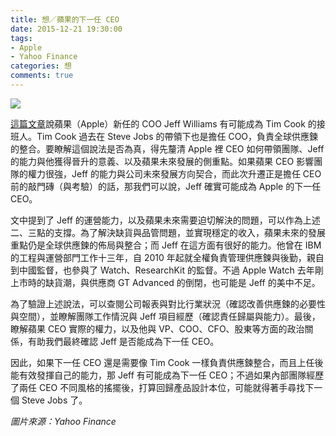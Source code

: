 ```yaml
---
title: 想／蘋果的下一任 CEO
date: 2015-12-21 19:30:00
tags: 
- Apple
- Yahoo Finance
categories: 想
comments: true
---
```

![](cover.jpg)

[這篇文章](http://finance.yahoo.com/news/this-man-could-be-the-next-ceo-of-apple-190151754.html)說蘋果（Apple）新任的 COO Jeff Williams 有可能成為 Tim Cook 的接班人。Tim Cook 過去在 Steve Jobs 的帶領下也是擔任 COO，負責全球供應鍊的整合。要瞭解這個說法是否為真，得先釐清 Apple 裡 CEO 如何帶領團隊、Jeff 的能力與他獲得晉升的意義、以及蘋果未來發展的側重點。如果蘋果 CEO 影響團隊的權力很強，Jeff 的能力與公司未來發展方向契合，而此次升遷正是擔任 CEO 前的敲門磚（與考驗）的話，那我們可以說，Jeff 確實可能成為 Apple 的下一任 CEO。<!-- more -->

文中提到了 Jeff 的運營能力，以及蘋果未來需要迫切解決的問題，可以作為上述二、三點的支撐。為了解決缺貨與品管問題，並實現穩定的收入，蘋果未來的發展重點仍是全球供應鍊的佈局與整合；而 Jeff 在這方面有很好的能力。他曾在 IBM 的工程與運營部門工作十三年，自 2010 年起就全權負責管理供應鍊與後勤，親自到中國監督，也參與了 Watch、ResearchKit 的監督。不過 Apple Watch 去年剛上市時的缺貨潮，與供應商 GT Advanced 的倒閉，也可能是 Jeff 的美中不足。

為了驗證上述說法，可以查閱公司報表與對比行業狀況（確認改善供應鍊的必要性與空間），並瞭解團隊工作情況與 Jeff 項目經歷（確認責任歸屬與能力）。最後，瞭解蘋果 CEO 實際的權力，以及他與 VP、COO、CFO、股東等方面的政治關係，有助我們最終確認 Jeff 是否能成為下一任 CEO。
 
因此，如果下一任 CEO 還是需要像 Tim Cook 一樣負責供應鍊整合，而且上任後能有效發揮自己的能力，那 Jeff 有可能成為下一任 CEO；不過如果內部團隊經歷了兩任 CEO 不同風格的搖擺後，打算回歸產品設計本位，可能就得著手尋找下一個 Steve Jobs 了。

*圖片來源：Yahoo Finance*
